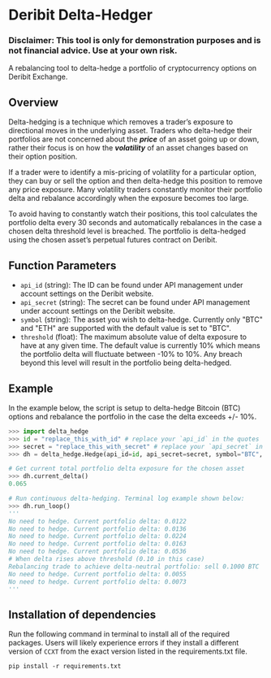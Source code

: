 # Deribit Delta-Hedger
### Disclaimer: This tool is only for demonstration purposes and is not financial advice. Use at your own risk.

A rebalancing tool to delta-hedge a portfolio of cryptocurrency options on Deribit Exchange. 

## Overview

Delta-hedging is a technique which removes a trader’s exposure to directional moves in the underlying asset. Traders who delta-hedge their portfolios are not concerned about the ***price*** of an asset going up or down, rather their focus is on how the ***volatility*** of an asset changes based on their option position. 

If a trader were to identify a mis-pricing of volatility for a particular option, they can buy or sell the option and then delta-hedge this position to remove any price exposure. Many volatility traders constantly monitor their portfolio delta and rebalance accordingly when the exposure becomes too large.

To avoid having to constantly watch their positions, this tool calculates the portfolio delta every 30 seconds and automatically rebalances in the case a chosen delta threshold level is breached. The portfolio is delta-hedged using the chosen asset’s perpetual futures contract on Deribit. 

## Function Parameters
- `api_id` (string): The ID can be found under API management under account settings on the Deribit website.
- `api_secret` (string): The secret can be found under API management under account settings on the Deribit website.  
- `symbol` (string): The asset you wish to delta-hedge. Currently only "BTC" and "ETH" are supported with the default value is set to "BTC".
- `threshold` (float): The maximum absolute value of delta exposure to have at any given time. The default value is currently 10% which means the portfolio delta will fluctuate between -10% to 10%. Any breach beyond this level will result in the portfolio being delta-hedged.

## Example
In the example below, the script is setup to delta-hedge Bitcoin (BTC) options and rebalance the portfolio in the case the delta exceeds +/- 10%. 
``` python
>>> import delta_hedge
>>> id = "replace_this_with_id" # replace your `api_id` in the quotes
>>> secret = "replace_this_with_secret" # replace your `api_secret` in the quotes
>>> dh = delta_hedge.Hedge(api_id=id, api_secret=secret, symbol="BTC", threshold=0.10)

# Get current total portfolio delta exposure for the chosen asset
>>> dh.current_delta()
0.065

# Run continuous delta-hedging. Terminal log example shown below:
>>> dh.run_loop()
'''
No need to hedge. Current portfolio delta: 0.0122
No need to hedge. Current portfolio delta: 0.0136
No need to hedge. Current portfolio delta: 0.0224
No need to hedge. Current portfolio delta: 0.0163
No need to hedge. Current portfolio delta: 0.0536
# When delta rises above threshold (0.10 in this case)
Rebalancing trade to achieve delta-neutral portfolio: sell 0.1000 BTC
No need to hedge. Current portfolio delta: 0.0055
No need to hedge. Current portfolio delta: 0.0073
'''
```
## Installation of dependencies
Run the following command in terminal to install all of the required packages. Users will likely experience errors if they install a different version of `CCXT` from the exact version listed in the requirements.txt file.

```
pip install -r requirements.txt
```
